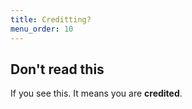 ```yaml
---
title: Creditting?
menu_order: 10
---
```


## Don't read this

If you see this. It means you are **credited**.

